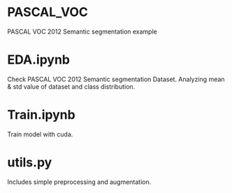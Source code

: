 # PASCAL_VOC
PASCAL VOC 2012 Semantic segmentation example

# EDA.ipynb
Check PASCAL VOC 2012 Semantic segmentation Dataset. Analyzing mean & std value of dataset and class distribution.

# Train.ipynb
Train model with cuda.

# utils.py
Includes simple preprocessing and augmentation.
